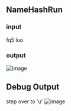 ## NameHashRun
### input
fq5
luo
### output
![image](https://user-images.githubusercontent.com/62541370/190050710-4ff6c469-f9fa-4657-a2a9-28fedeab66c8.png)

## Debug Output
step over to 'u'
![image](https://user-images.githubusercontent.com/62541370/190049480-4d67ab2e-8d25-4930-a72a-11b593ebc761.png)
